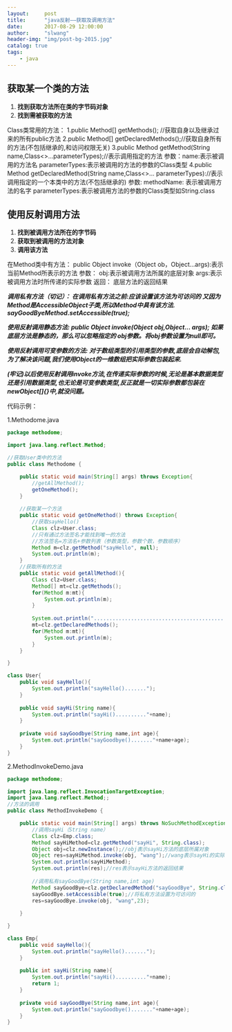 ```yaml
---
layout:     post
title:      "java反射——获取及调用方法"
date:       2017-08-29 12:00:00
author:     "slwang"
header-img: "img/post-bg-2015.jpg"
catalog: true
tags:
    - java
---
```



## 获取某一个类的方法

 1. **找到获取方法所在类的字节码对象**
 2. **找到需被获取的方法**

 Class类常用的方法：
1.public Method[] getMethods(); //获取自身以及继承过来的所有public方法
    2.public Method[] getDeclaredMethods();//获取自身所有的方法(不包括继承的,和访问权限无关)
    3.public Method getMethod(String name,Class<>...parameterTypes);//表示调用指定的方法
            参数：name:表示被调用的方法名
                    parameterTypes:表示被调用的方法的参数的Class类型
4.public Method getDeclaredMethod(String name,Class<>... parameterTypes)://表示调用指定的一个本类中的方法(不包括继承的)
    参数:
           methodName: 表示被调用方法的名字
           parameterTypes:表示被调用方法的参数的Class类型如String.class
 
## 使用反射调用方法

 1. **找到被调用方法所在的字节码**
 2. **获取到被调用的方法对象**
 3. **调用该方法**

在Method类中有方法：
public Object invoke（Object ob，Object...args):表示当前Method所表示的方法
          参数：
                  obj:表示被调用方法所属的底层对象
                  args:表示被调用方法时所传递的实际参数
          返回：
                  底层方法的返回结果
                  
***调用私有方法（切记）：
在调用私有方法之前:应该设置该方法为可访问的
又因为Method是AccessibleObject子类,所以Method中具有该方法.
sayGoodByeMethod.setAccessible(true);***

***使用反射调用静态方法:
public Object invoke(Object obj,Object... args);
如果底层方法是静态的，那么可以忽略指定的 obj参数。将obj参数设置为null即可。***

***使用反射调用可变参数的方法:
对于数组类型的引用类型的参数,底层会自动解包,为了解决该问题,我们使用Object的一维数组把实际参数包装起来.***

***(牢记)以后使用反射调用invoke方法,在传递实际参数的时候,无论是基本数据类型还是引用数据类型,也无论是可变参数类型,反正就是一切实际参数都包装在newObject[]{}中,就没问题。***

代码示例：

1.Methodome.java
```java
package methodome;

import java.lang.reflect.Method;

//获取User类中的方法
public class Methodome {

	public static void main(String[] args) throws Exception{
		//getAllMethod();
		getOneMethod();
	}
	
	//获取某一个方法
	public static void getOneMethod() throws Exception{
		//获取sayHello()
		Class clz=User.class;
		//只有通过方法签名才能找到唯一的方法
		//方法签名=方法名+参数列表（参数类型，参数个数，参数顺序）
		Method m=clz.getMethod("sayHello", null);
		System.out.println(m);
	}
	//获取所有的方法
	public static void getAllMethod(){
		Class clz=User.class;
		Method[] mt=clz.getMethods();
		for(Method m:mt){
			System.out.println(m);
		}
		
		System.out.println("............................................................................................................................");
		mt=clz.getDeclaredMethods();
		for(Method m:mt){
			System.out.println(m);
		}
	}

}

class User{
	public void sayHello(){
		System.out.println("sayHello().......");
	}
	
	public void sayHi(String name){
		System.out.println("sayHi().........."+name);
	}
	
	private void sayGoodbye(String name,int age){
		System.out.println("sayGoodbye()......."+name+age);
	}
}
```

2.MethodInvokeDemo.java

```java
package methodome;

import java.lang.reflect.InvocationTargetException;
import java.lang.reflect.Method;;
//方法的调用
public class MethodInvokeDemo {

	public static void main(String[] args) throws NoSuchMethodException, SecurityException, IllegalAccessException, IllegalArgumentException, InvocationTargetException, InstantiationException {
		//调用sayHi（String name）
		Class clz=Emp.class;
		Method sayHiMethod=clz.getMethod("sayHi", String.class);
		Object obj=clz.newInstance();//obj表示sayHi方法的底层所属对象
		Object res=sayHiMethod.invoke(obj, "wang");//wang表示sayHi的实际参数
		System.out.println(sayHiMethod);
		System.out.println(res);//res表示sayHi方法的返回结果 
		
		//调用私有sayGoodBye(String name,int age)
		Method sayGoodBye=clz.getDeclaredMethod("sayGoodBye", String.class,int.class);
		sayGoodBye.setAccessible(true);//将私有方法设置为可访问的
		res=sayGoodBye.invoke(obj, "wang",23);
		
	}

}

class Emp{
	public void sayHello(){
		System.out.println("sayHello().......");
	}
	
	public int sayHi(String name){
		System.out.println("sayHi().........."+name);
		return 1;
	}
	
	private void sayGoodBye(String name,int age){
		System.out.println("sayGoodbye()......."+name+age);
	}
}
```




